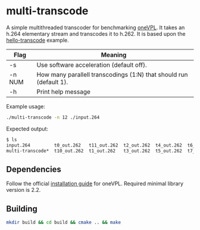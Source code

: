 # multi-transcode
A simple multithreaded transcoder for benchmarking [oneVPL](https://spec.oneapi.io/onevpl/latest/index.html). It takes an h.264 elementary stream and transcodes it to h.262. It is based upon the [hello-transcode](https://github.com/oneapi-src/oneVPL/tree/master/examples/api2x/hello-transcode) example.

| Flag     | Meaning                                                            |
|----------|--------------------------------------------------------------------|
| -s       | Use software acceleration (default off).                           |
| -n NUM   | How many parallell transcodings (1:N) that should run (default 1). |
| -h       | Print help message                                                 |

Example usage:
~~~bash
./multi-transcode -n 12 ./input.264
~~~

Expected output:  
~~~bash
$ ls
input.264         t0_out.262   t11_out.262  t2_out.262  t4_out.262  t6_out.262  t8_out.262
multi-transcode*  t10_out.262  t1_out.262   t3_out.262  t5_out.262  t7_out.262  t9_out.262
~~~

## Dependencies
Follow the official [installation guide](https://github.com/oneapi-src/oneVPL#installation-and-usage) for oneVPL. Required minimal library version is 2.2.

## Building
~~~bash
mkdir build && cd build && cmake .. && make
~~~
